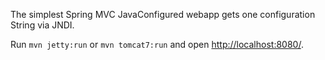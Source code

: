 The simplest Spring MVC JavaConfigured webapp gets one configuration String via JNDI. 

Run `mvn jetty:run` or `mvn tomcat7:run` and open [http://localhost:8080/](http://localhost:8080/).
